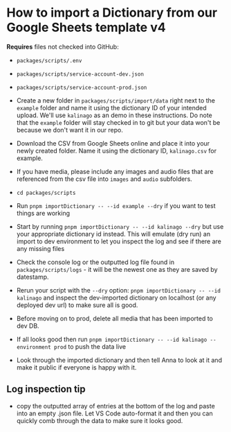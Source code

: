 # How to import a Dictionary from our Google Sheets template v4

**Requires** files not checked into GitHub:
- `packages/scripts/.env`
- `packages/scripts/service-account-dev.json`
- `packages/scripts/service-account-prod.json`

- Create a new folder in `packages/scripts/import/data` right next to the `example` folder and name it using the dictionary ID of your intended upload. We'll use `kalinago` as an demo in these instructions. Do note that the `example` folder will stay checked in to git but your data won't be because we don't want it in our repo.
- Download the CSV from Google Sheets online and place it into your newly created folder. Name it using the dictionary ID, `kalinago.csv` for example.
- If you have media, please include any images and audio files that are referenced from the csv file into `images` and `audio` subfolders.
- `cd packages/scripts`
- Run `pnpm importDictionary -- --id example --dry` if you want to test things are working
- Start by running `pnpm importDictionary -- --id kalinago --dry` but use your appropriate dictionary id instead. This will emulate (dry run) an import to dev environment to let you inspect the log and see if there are any missing files
- Check the console log or the outputted log file found in `packages/scripts/logs` - it will be the newest one as they are saved by datestamp.
- Rerun your script with the `--dry` option: `pnpm importDictionary -- --id kalinago` and inspect the dev-imported dictionary on localhost (or any deployed dev url) to make sure all is good.
- Before moving on to prod, delete all media that has been imported to dev DB.
- If all looks good then run `pnpm importDictionary -- --id kalinago --environment prod` to push the data live
- Look through the imported dictionary and then tell Anna to look at it and make it public if everyone is happy with it.

## Log inspection tip
- copy the outputted array of entries at the bottom of the log and paste into an empty .json file. Let VS Code auto-format it and then you can quickly comb through the data to make sure it looks good.
